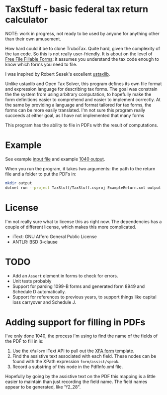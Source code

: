 
# TaxStuff - basic federal tax return calculator

NOTE: work in progress, not ready to be used by anyone for anything other than
their own amusement.

How hard could it be to clone TruboTax. Quite hard, given the complexity of the
tax code. So this is not really user-friendly. It is about on the level of
[Free File Fillable Forms](https://www.irs.gov/e-file-providers/free-file-fillable-forms):
it assumes you understand the tax code enough to know which forms you need to
file.

I was inspired by Robert Sesek's excellent [ustaxlib](https://github.com/rsesek/ustaxlib).

Unlike ustaxlib and Open Tax Solver, this program defines its own file format
and expression language for describing tax forms. The goal was constrain the
the system from using arbitrary computation, to hopefully make the form
definitions easier to comprehend and easier to implement correctly. At the same
by providing a language and format tailored for tax forms, the forms can be more
easily translated. I'm not sure this program really succeeds at either goal, as
I have not implemented that many forms

This program has the ability to file in PDFs with the result of computations.

# Example

See example [input file](ExampleReturn.xml) and example
[1040 output](Example1040.pdf).

When you run the program, it takes two arguments: the path to the return file
and a folder to put the PDFs in:

```bash
mkdir output
dotnet run --project TaxStuff/TaxStuff.csproj ExampleReturn.xml output
```

# License

I'm not really sure what to license this as right now. The dependencies has a
couple of different license, which makes this more complicated.

* iText: GNU Affero General Public License
* ANTLR: BSD 3-clause

# TODO

* Add an `Assert` element in forms to check for errors.
* Unit tests probably
* Support for parsing 1099-B forms and generated form 8949 and Schedule D automatically.
* Support for references to previous years, to support things like capital loss
  carryover and Schedule J.

# Adding support for filling in PDFs

I've only done 1040, the process I'm using to find the name of the fields of the
PDF to fill in is:

1. Use the `XfaForm` iText API to pull out the [XFA form](https://en.wikipedia.org/wiki/XFA)
   template.
1. Find the assistive text associated with each field. These nodes can be found
   with the XPath expression `form/assist/speak`.
1. Record a substring of this node in the PdfInfo.xml file.

Hopefully by going by the assistive text on the PDF this mapping is a little
easier to maintain than just recording the field name. The field names appear
to be generated, like "f2_28".

